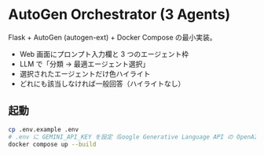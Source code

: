 # AutoGen Orchestrator (3 Agents)

Flask + AutoGen (autogen-ext) + Docker Compose の最小実装。
- Web 画面にプロンプト入力欄と 3 つのエージェント枠
- LLM で「分類 → 最適エージェント選択」
- 選択されたエージェントだけ色ハイライト
- どれにも該当しなければ一般回答（ハイライトなし）

## 起動

```bash
cp .env.example .env
# .env に GEMINI_API_KEY を設定（Google Generative Language API の OpenAI互換）
docker compose up --build
